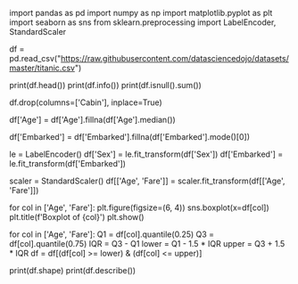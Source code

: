 import pandas as pd
import numpy as np
import matplotlib.pyplot as plt
import seaborn as sns
from sklearn.preprocessing import LabelEncoder, StandardScaler

df = pd.read_csv("https://raw.githubusercontent.com/datasciencedojo/datasets/master/titanic.csv")

print(df.head())
print(df.info())
print(df.isnull().sum())

df.drop(columns=['Cabin'], inplace=True)

df['Age'] = df['Age'].fillna(df['Age'].median())

df['Embarked'] = df['Embarked'].fillna(df['Embarked'].mode()[0])

le = LabelEncoder()
df['Sex'] = le.fit_transform(df['Sex'])
df['Embarked'] = le.fit_transform(df['Embarked'])

scaler = StandardScaler()
df[['Age', 'Fare']] = scaler.fit_transform(df[['Age', 'Fare']])

for col in ['Age', 'Fare']:
    plt.figure(figsize=(6, 4))
    sns.boxplot(x=df[col])
    plt.title(f'Boxplot of {col}')
    plt.show()

for col in ['Age', 'Fare']:
    Q1 = df[col].quantile(0.25)
    Q3 = df[col].quantile(0.75)
    IQR = Q3 - Q1
    lower = Q1 - 1.5 * IQR
    upper = Q3 + 1.5 * IQR
    df = df[(df[col] >= lower) & (df[col] <= upper)]
    
print(df.shape)
print(df.describe())

